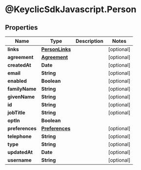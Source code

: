 # @KeyclicSdkJavascript.Person

## Properties
Name | Type | Description | Notes
------------ | ------------- | ------------- | -------------
**links** | [**PersonLinks**](PersonLinks.md) |  | [optional] 
**agreement** | [**Agreement**](Agreement.md) |  | [optional] 
**createdAt** | **Date** |  | [optional] 
**email** | **String** |  | [optional] 
**enabled** | **Boolean** |  | [optional] 
**familyName** | **String** |  | [optional] 
**givenName** | **String** |  | [optional] 
**id** | **String** |  | [optional] 
**jobTitle** | **String** |  | [optional] 
**optIn** | **Boolean** |  | 
**preferences** | [**Preferences**](Preferences.md) |  | [optional] 
**telephone** | **String** |  | [optional] 
**type** | **String** |  | [optional] 
**updatedAt** | **Date** |  | [optional] 
**username** | **String** |  | [optional] 


